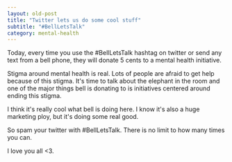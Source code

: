 ```yaml
---
layout: old-post
title: "Twitter lets us do some cool stuff"
subtitle: "#BellLetsTalk"
category: mental-health
---
```


Today, every time you use the #BellLetsTalk hashtag on twitter or send any text from a bell phone, they will donate 5 cents to a mental health initiative. 

Stigma around mental health is real. Lots of people are afraid to get help because of this stigma. It's time to talk about the elephant in the room and one of the major things bell is donating to is initiatives centered around ending this stigma. 

I think it's really cool what bell is doing here. I know it's also a huge marketing ploy, but it's doing some real good.

So spam your twitter with #BellLetsTalk. There is no limit to how many times you can.

I love you all <3.